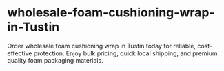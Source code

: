 # wholesale-foam-cushioning-wrap-in-Tustin
Order wholesale foam cushioning wrap in Tustin today for reliable, cost-effective protection. Enjoy bulk pricing, quick local shipping, and premium quality foam packaging materials.
